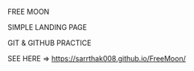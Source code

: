 FREE MOON

SIMPLE LANDING PAGE

GIT & GITHUB PRACTICE 

SEE HERE =>  https://sarrthak008.github.io/FreeMoon/
